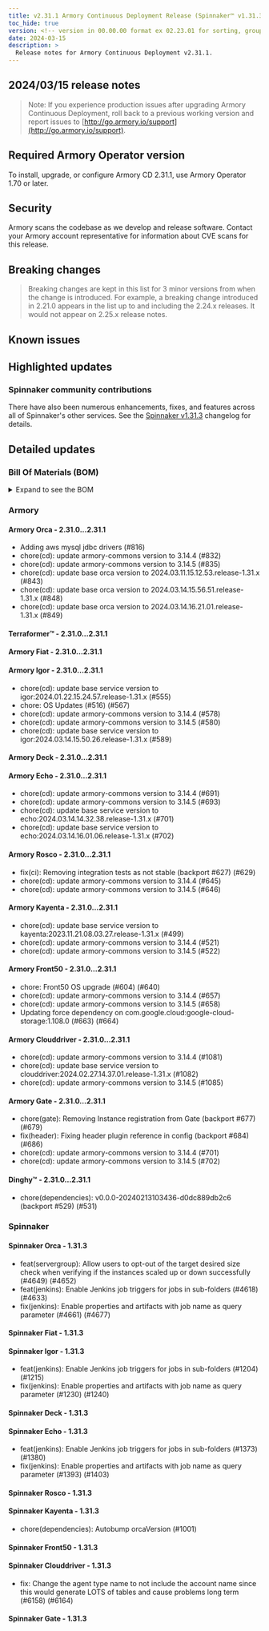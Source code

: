 ```yaml
---
title: v2.31.1 Armory Continuous Deployment Release (Spinnaker™ v1.31.3)
toc_hide: true
version: <!-- version in 00.00.00 format ex 02.23.01 for sorting, grouping -->
date: 2024-03-15
description: >
  Release notes for Armory Continuous Deployment v2.31.1.
---
```


<!-- 
MAKE SURE TO ADD 'LTS' OR 'FEATURE' TO THE TITLE TO INDICATE RELEASE CATEGORY. 
FOR EXAMPLE, "Armory Continuous Deployment Release LTS" or "Armory Continuous Deployment Release Feature" so users know release category and support time period 
-->

## 2024/03/15 release notes

>Note: If you experience production issues after upgrading Armory Continuous Deployment, roll back to a previous working version and report issues to [http://go.armory.io/support](http://go.armory.io/support).

## Required Armory Operator version

To install, upgrade, or configure Armory CD 2.31.1, use Armory Operator 1.70 or later.

## Security

Armory scans the codebase as we develop and release software. Contact your Armory account representative for information about CVE scans for this release.

## Breaking changes
<!-- Copy/paste from the previous version if there are recent ones. We can drop breaking changes after 3 minor versions. Add new ones from OSS and Armory. -->

> Breaking changes are kept in this list for 3 minor versions from when the change is introduced. For example, a breaking change introduced in 2.21.0 appears in the list up to and including the 2.24.x releases. It would not appear on 2.25.x release notes.

## Known issues
<!-- Copy/paste known issues from the previous version if they're not fixed. Add new ones from OSS and Armory. If there aren't any issues, state that so readers don't think we forgot to fill out this section. -->

## Highlighted updates

<!--
Each item category (such as UI) under here should be an h3 (###). List the following info that service owners should be able to provide:
- Major changes or new features we want to call out for Armory and OSS. Changes should be grouped under end user understandable sections. For example, instead of Deck, use UI. Instead of Fiat, use Permissions.
- Fixes to any known issues from previous versions that we have in release notes. These can all be grouped under a Fixed issues H3.
-->




###  Spinnaker community contributions

There have also been numerous enhancements, fixes, and features across all of Spinnaker's other services. See the
[Spinnaker v1.31.3](https://www.spinnaker.io/changelogs/1.31.3-changelog/) changelog for details.

## Detailed updates

### Bill Of Materials (BOM)

<details><summary>Expand to see the BOM</summary>
<pre class="highlight">
<code>artifactSources:
  dockerRegistry: docker.io/armory
dependencies:
  redis:
    commit: null
    version: 2:2.8.4-2
services:
  clouddriver:
    commit: cb7a25cc5d610afc67346cf25af98082566e38f6
    version: 2.31.1
  deck:
    commit: 1dd95e4ef5ed631f24253bf917200c3cf52655af
    version: 2.31.1
  dinghy:
    commit: 1bbb649f71d128d167229d72a1c94aa480f99684
    version: 2.31.1
  echo:
    commit: abefa81c6eac597a0db45e33ebaebd464cfdc5df
    version: 2.31.1
  fiat:
    commit: f1079f69f0184aae517680c48283cf9a52c9cf26
    version: 2.31.1
  front50:
    commit: 13814c48944265261af52c3929a4b96fc6c45add
    version: 2.31.1
  gate:
    commit: abfb0120ca617cb5806c7f2082ab4f8e9d7190b2
    version: 2.31.1
  igor:
    commit: a66db7a9037a4ddec4e131ec0b0bb137956a9395
    version: 2.31.1
  kayenta:
    commit: 18b22f0e9ca778f354ec5ac8255d0014ba6339ff
    version: 2.31.1
  monitoring-daemon:
    commit: null
    version: 2.26.0
  monitoring-third-party:
    commit: null
    version: 2.26.0
  orca:
    commit: e46aab32af0ec1031eb216fc3fa2cf00f957aea0
    version: 2.31.1
  rosco:
    commit: 9812503db8271e32cd5d7960db12441fa8a39494
    version: 2.31.1
  terraformer:
    commit: 50082463ccd180cb4763078671a105ab70dee5e6
    version: 2.31.1
timestamp: "2024-03-14 18:17:56"
version: 2.31.1
</code>
</pre>
</details>

### Armory


#### Armory Orca - 2.31.0...2.31.1

  - Adding aws mysql jdbc drivers (#816)
  - chore(cd): update armory-commons version to 3.14.4 (#832)
  - chore(cd): update armory-commons version to 3.14.5 (#835)
  - chore(cd): update base orca version to 2024.03.11.15.12.53.release-1.31.x (#843)
  - chore(cd): update base orca version to 2024.03.14.15.56.51.release-1.31.x (#848)
  - chore(cd): update base orca version to 2024.03.14.16.21.01.release-1.31.x (#849)

#### Terraformer™ - 2.31.0...2.31.1


#### Armory Fiat - 2.31.0...2.31.1


#### Armory Igor - 2.31.0...2.31.1

  - chore(cd): update base service version to igor:2024.01.22.15.24.57.release-1.31.x (#555)
  - chore: OS Updates (#516) (#567)
  - chore(cd): update armory-commons version to 3.14.4 (#578)
  - chore(cd): update armory-commons version to 3.14.5 (#580)
  - chore(cd): update base service version to igor:2024.03.14.15.50.26.release-1.31.x (#589)

#### Armory Deck - 2.31.0...2.31.1


#### Armory Echo - 2.31.0...2.31.1

  - chore(cd): update armory-commons version to 3.14.4 (#691)
  - chore(cd): update armory-commons version to 3.14.5 (#693)
  - chore(cd): update base service version to echo:2024.03.14.14.32.38.release-1.31.x (#701)
  - chore(cd): update base service version to echo:2024.03.14.16.01.06.release-1.31.x (#702)

#### Armory Rosco - 2.31.0...2.31.1

  - fix(ci): Removing integration tests as not stable (backport #627) (#629)
  - chore(cd): update armory-commons version to 3.14.4 (#645)
  - chore(cd): update armory-commons version to 3.14.5 (#646)

#### Armory Kayenta - 2.31.0...2.31.1

  - chore(cd): update base service version to kayenta:2023.11.21.08.03.27.release-1.31.x (#499)
  - chore(cd): update armory-commons version to 3.14.4 (#521)
  - chore(cd): update armory-commons version to 3.14.5 (#522)

#### Armory Front50 - 2.31.0...2.31.1

  - chore: Front50 OS upgrade (#604) (#640)
  - chore(cd): update armory-commons version to 3.14.4 (#657)
  - chore(cd): update armory-commons version to 3.14.5 (#658)
  - Updating force dependency on com.google.cloud:google-cloud-storage:1.108.0 (#663) (#664)

#### Armory Clouddriver - 2.31.0...2.31.1

  - chore(cd): update armory-commons version to 3.14.4 (#1081)
  - chore(cd): update base service version to clouddriver:2024.02.27.14.37.01.release-1.31.x (#1082)
  - chore(cd): update armory-commons version to 3.14.5 (#1085)

#### Armory Gate - 2.31.0...2.31.1

  - chore(gate): Removing Instance registration from Gate (backport #677) (#679)
  - fix(header): Fixing header plugin reference in config (backport #684) (#686)
  - chore(cd): update armory-commons version to 3.14.4 (#701)
  - chore(cd): update armory-commons version to 3.14.5 (#702)

#### Dinghy™ - 2.31.0...2.31.1

  - chore(dependencies): v0.0.0-20240213103436-d0dc889db2c6 (backport #529) (#531)


### Spinnaker


#### Spinnaker Orca - 1.31.3

  - feat(servergroup): Allow users to opt-out of the target desired size check when verifying if the instances scaled up or down successfully (#4649) (#4652)
  - feat(jenkins): Enable Jenkins job triggers for jobs in sub-folders (#4618) (#4633)
  - fix(jenkins): Enable properties and artifacts with job name as query parameter (#4661) (#4677)

#### Spinnaker Fiat - 1.31.3


#### Spinnaker Igor - 1.31.3

  - feat(jenkins): Enable Jenkins job triggers for jobs in sub-folders (#1204) (#1215)
  - fix(jenkins): Enable properties and artifacts with job name as query parameter (#1230) (#1240)

#### Spinnaker Deck - 1.31.3


#### Spinnaker Echo - 1.31.3

  - feat(jenkins): Enable Jenkins job triggers for jobs in sub-folders (#1373) (#1380)
  - fix(jenkins): Enable properties and artifacts with job name as query parameter (#1393) (#1403)

#### Spinnaker Rosco - 1.31.3


#### Spinnaker Kayenta - 1.31.3

  - chore(dependencies): Autobump orcaVersion (#1001)

#### Spinnaker Front50 - 1.31.3


#### Spinnaker Clouddriver - 1.31.3

  - fix: Change the agent type name to not include the account name since this would generate LOTS of tables and cause problems long term (#6158) (#6164)

#### Spinnaker Gate - 1.31.3


